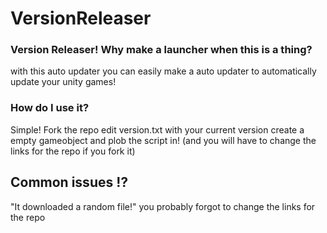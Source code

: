# VersionReleaser

### Version Releaser! Why make a launcher when this is a thing?

with this auto updater you can easily make a auto updater to automatically update your unity games!

### How do I use it?

Simple! Fork the repo edit version.txt with your current version create a empty gameobject and plob the script in! (and you will have to change the links for the repo if you fork it)



## Common issues ⁉️

"It downloaded a random file!" you probably forgot to change the links for the repo 

